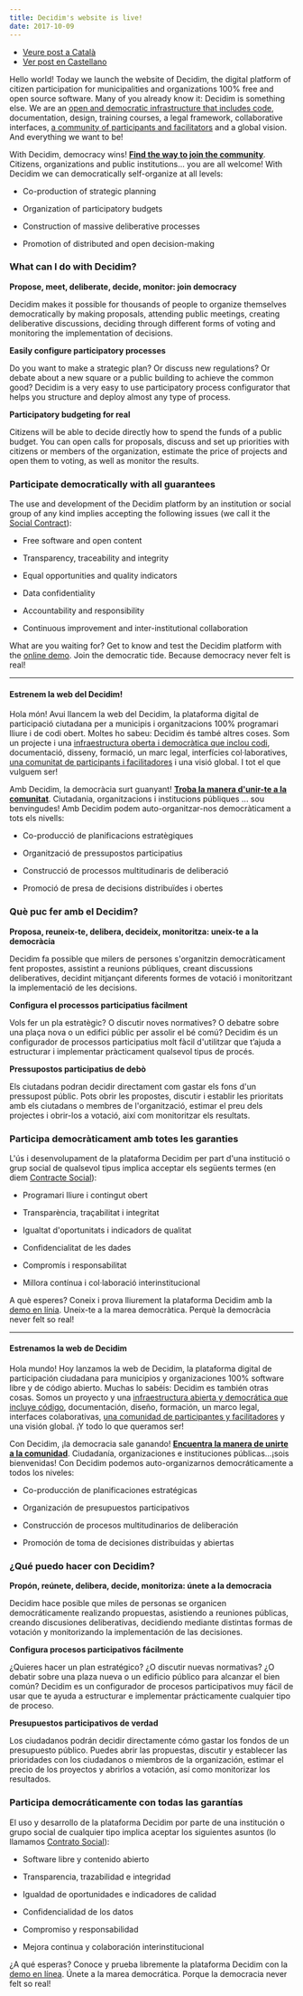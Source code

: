 ```yaml
---
title: Decidim's website is live!
date: 2017-10-09
---
```


* [Veure post a Català](/blog/2017-10-09-estreno-web/#cat)
* [Ver post en Castellano](/blog/2017-10-09-estreno-web/#cast)

Hello world! Today we launch the website of Decidim, the digital platform of citizen participation for municipalities and organizations 100% free and open source software. Many of you already know it: Decidim is something else. We are an [open and democratic infrastructure that includes code](https://github.com/decidim/decidim), documentation, design, training courses, a legal framework, collaborative interfaces, [a community of participants and facilitators](https://meta.decidim.barcelona/) and a global vision. And everything we want to be!

With Decidim, democracy wins! **[Find the way to join the community](https://decidim.org/community/)**. Citizens, organizations and public institutions... you are all welcome! With Decidim we can democratically self-organize at all levels:

* Co-production of strategic planning

* Organization of participatory budgets

* Construction of massive deliberative processes

* Promotion of distributed and open decision-making

### What can I do with Decidim?

**Propose, meet, deliberate, decide, monitor: join democracy**

Decidim makes it possible for thousands of people to organize themselves democratically by making proposals, attending public meetings, creating deliberative discussions, deciding through different forms of voting and monitoring the implementation of decisions.

**Easily configure participatory processes**

Do you want to make a strategic plan? Or discuss new regulations? Or debate about a new square or a public building to achieve the common good? Decidim is a very easy to use participatory process configurator that helps you structure and deploy almost any type of process.

**Participatory budgeting for real**

Citizens will be able to decide directly how to spend the funds of a public budget. You can open calls for proposals, discuss and set up priorities with citizens or members of the organization, estimate the price of projects and open them to voting, as well as monitor the results.

### Participate democratically with all guarantees

The use and development of the Decidim platform by an institution or social group of any kind implies accepting the following issues (we call it the [Social Contract](https://decidim.org/contract/)):

* Free software and open content

* Transparency, traceability and integrity

* Equal opportunities and quality indicators

* Data confidentiality

* Accountability and responsibility

* Continuous improvement and inter-institutional collaboration

What are you waiting for? Get to know and test the Decidim platform with the [online demo](https://decidim.org/demo/). Join the democratic tide. Because democracy never felt is real!

---

#### <a name="cat"></a> Estrenem la web del Decidim!

Hola món! Avui llancem la web del Decidim, la plataforma digital de participació ciutadana per a municipis i organitzacions 100% programari lliure i de codi obert. Moltes ho sabeu: Decidim és també altres coses. Som un projecte i una [infraestructura oberta i democràtica que inclou codi](https://github.com/decidim/decidim), documentació, disseny, formació, un marc legal, interfícies col·laboratives, [una comunitat de participants i facilitadores](https://meta.decidim.barcelona/) i una visió global. I tot el que vulguem ser!

Amb Decidim, la democràcia surt guanyant! **[Troba la manera d'unir-te a la comunitat](https://decidim.org/ca/community/)**. Ciutadania, organitzacions i institucions públiques ... sou benvingudes! Amb Decidim podem auto-organitzar-nos democràticament a tots els nivells:

* Co-producció de planificacions estratègiques

* Organització de pressupostos participatius

* Construcció de processos multitudinaris de deliberació

* Promoció de presa de decisions distribuïdes i obertes

### Què puc fer amb el Decidim?

**Proposa, reuneix-te, delibera, decideix, monitoritza: uneix-te a la democràcia**

Decidim fa possible que milers de persones s'organitzin democràticament fent propostes, assistint a reunions públiques, creant discussions deliberatives, decidint mitjançant diferents formes de votació i monitoritzant la implementació de les decisions.

**Configura el processos participatius fàcilment**

Vols fer un pla estratègic? O discutir noves normatives? O debatre sobre una plaça nova o un edifici públic per assolir el bé comú? Decidim és un configurador de processos participatius molt fàcil d'utilitzar que t’ajuda a estructurar i implementar pràcticament qualsevol tipus de procés.

**Pressupostos participatius de debò**

Els ciutadans podran decidir directament com gastar els fons d'un pressupost públic. Pots obrir les propostes, discutir i establir les prioritats amb els ciutadans o membres de l'organització, estimar el preu dels projectes i obrir-los a votació, així com monitoritzar els resultats.

### Participa democràticament amb totes les garanties

L'ús i desenvolupament de la plataforma Decidim per part d'una institució o grup social de qualsevol tipus implica acceptar els següents termes (en diem [Contracte Social](https://decidim.org/ca/contract/)):

* Programari lliure i contingut obert

* Transparència, traçabilitat i integritat

* Igualtat d'oportunitats i indicadors de qualitat

* Confidencialitat de les dades

* Compromís i responsabilitat

* Millora contínua i col·laboració interinstitucional

A què esperes? Coneix i prova lliurement la plataforma Decidim amb la [demo en línia](https://decidim.org/ca/demo/). Uneix-te a la marea democràtica. Perquè la democràcia never felt so real!

---

#### <a name="cast"></a> Estrenamos la web de Decidim

Hola mundo! Hoy lanzamos la web de Decidim, la plataforma digital de participación ciudadana para municipios y organizaciones 100% software libre y de código abierto.  Muchas lo sabéis: Decidim es también otras cosas. Somos un proyecto y una [infraestructura abierta y democrática que incluye código](https://github.com/decidim/decidim), documentación, diseño, formación, un marco legal, interfaces colaborativas, [una comunidad de participantes y facilitadores](https://meta.decidim.barcelona/) y una visión global. ¡Y todo lo que queramos ser!

Con Decidim, ¡la democracia sale ganando! **[Encuentra la manera de unirte a la comunidad](https://decidim.org/es/community/)**. Ciudadanía, organizaciones e instituciones públicas…¡sois bienvenidas! Con Decidim podemos auto-organizarnos democráticamente a todos los niveles:

* Co-producción de planificaciones estratégicas

* Organización de presupuestos participativos

* Construcción de procesos multitudinarios de deliberación

* Promoción de toma de decisiones distribuidas y abiertas

### ¿Qué puedo hacer con Decidim?

**Propón, reúnete, delibera, decide, monitoriza: únete a la democracia**

Decidim hace posible que miles de personas se organicen democráticamente realizando propuestas, asistiendo a reuniones públicas, creando discusiones deliberativas, decidiendo mediante distintas formas de votación y monitorizando la implementación de las decisiones.

**Configura procesos participativos fácilmente**

¿Quieres hacer un plan estratégico? ¿O discutir nuevas normativas? ¿O debatir sobre una plaza nueva o un edificio público para alcanzar el bien común? Decidim es un configurador de procesos participativos muy fácil de usar que te ayuda a estructurar e implementar prácticamente cualquier tipo de proceso.

**Presupuestos participativos de verdad**

Los ciudadanos podrán decidir directamente cómo gastar los fondos de un presupuesto público. Puedes abrir las propuestas, discutir y establecer las prioridades con los ciudadanos o miembros de la organización, estimar el precio de los proyectos y abrirlos a votación, así como monitorizar los resultados.

### Participa democráticamente con todas las garantías

El uso y desarrollo de la plataforma Decidim por parte de una institución o grupo social de cualquier tipo implica aceptar los siguientes asuntos (lo llamamos [Contrato Social](https://decidim.org/es/contract/)):

* Software libre y contenido abierto

* Transparencia, trazabilidad e integridad

* Igualdad de oportunidades e indicadores de calidad

* Confidencialidad de los datos

* Compromiso y responsabilidad

* Mejora continua y colaboración interinstitucional

¿A qué esperas? Conoce y prueba libremente la plataforma Decidim con la [demo en línea](https://decidim.org/es/demo/). Únete a la marea democrática. Porque la democracia never felt so real!
